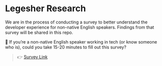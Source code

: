 # Legesher Research

We are in the process of conducting a survey to better understand the developer experience for non-native English speakers. Findings from that survey will be shared in this repo. 

:memo: If you’re a non-native English speaker working in tech (or know someone who is), could you take 15-20 minutes to fill out this survey?  
> :point_right: [Survey Link](https://forms.gle/kfcT6jD1th2csC9j7)